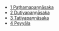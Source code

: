 
* [1 Paṭhamapaṇṇāsaka](15A2/1.md)
* [2 Dutiyapaṇṇāsaka](15A2/2.md)
* [3 Tatiyapaṇṇāsaka](15A2/3.md)
* [4 Peyyāla](15A2/4.md)

